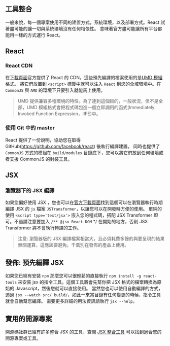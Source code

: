 ## 工具整合
一般來說，每一個專案使用不同的建置方式，系統環境，以及部署方式。React 試著盡可能的讓一切與系統環境沒有任何相依性。
意味著官方盡可能讓所有平台都能用一樣的方式運行 React。

## React

### React CDN
在[下載頁面](http://facebook.github.io/react/downloads.html)官方提供了 React 的 CDN。這些預先編譯的檔案使用的是[UMD 模組格式](https://github.com/umdjs/umd)。
將它們放置到 `<script>` 標簽中就可以注入 `React` 到您的全域環境中。在 `CommonJS` 與 `AMD` 的環境下只要引入就能馬上使用。

> UMD 提供兼容多種環境的特性。為了達到這個目的，一般狀況，但不是全部，UMD 模組格式會把程式碼包進一個立即調用的函式(Immediately Invoked Function Expression，IIFE)中。

### 使用 Git 中的 master
React 提供了一份說明，協助您在取得 GitHub(https://github.com/facebook/react) 後執行編譯建置。
同時也提供了 `CommonJS` 方式的模組在 `build/modules` 目錄底下，您可以將它們放到任何環境或者支援 CommonJS 的封裝工具。

## JSX

### 瀏覽器下的 JSX 編譯
如果您偏好使用 JSX ，您也可以在[官方下載頁面](http://facebook.github.io/react/downloads.html)找到這個可以在瀏覽器執行時期編譯 JSX 的 `js` 檔案 `JSTransformer`，以讓您可以在開發時方便的使用。
單純的使用 `<script type='text/jsx'>` 嵌入您的程式碼，搭配 JSX Transformer 即可。不過請注意要加入 `/** @jsx React.DOM` */ 在開始的地方，否則 JSX Transformer 將不會執行轉譯的工作。

> 注意:
  瀏覽器版的 JSX 編譯檔案相當大，且必須耗費多餘的與要呈現的結果無關運算，這應該要避免。千萬別在發佈的產品上使用。

## 發佈: 預先編譯 JSX
如果您已經有安裝 `npm` 那麼您可以很輕鬆的直接執行 `npm install -g react-tools` 來安裝 jsx 的指令工具。這個工具將會先幫你把 JSX 格式的檔案轉換為原始的 Javascript，然後您就可以直接使用。
當然您也可以使用自動編譯的方式，透過 `jsx --watch src/ build/`，如此一來當目錄有任何變更的時候，指令工具就會自動幫您編譯。
需要更多詳細的用法資訊請執行 `jsx --help`。

## 實用的開源專案
開源碼社群已經有許多整合 JSX 的工具，查閱 [JSX 整合工具](https://github.com/facebook/react/wiki/Complementary-Tools#jsx-integrations) 可以找到適合您的開源專案或工具。
  
